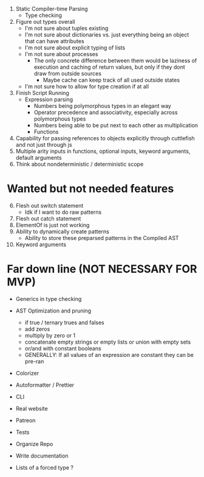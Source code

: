 1. Static Compiler-time Parsing
   - Type checking
2. Figure out types overall
   - I'm not sure about tuples existing
   - I'm not sure about dictionaries vs. just everything being an object that can have attributes
   - I'm not sure about explicit typing of lists
   - I'm not sure about processes
     - The only concrete difference between them would be laziness of execution and caching of return values, but only if they dont draw from outside sources
       - Maybe cache can keep track of all used outside states
   - I'm not sure how to allow for type creation if at all
3. Finish Script Running
   - Expression parsing
     - Numbers being polymorphous types in an elegant way
     - Operator precedence and associativity, especially across polymorphous types
     - Numbers being able to be put next to each other as multiplication
     - Functions
4. Capability for passing references to objects explicitly through cuttlefish and not just through js
5. Multiple arity inputs in functions, optional inputs, keyword arguments, default arguments
6. Think about nondeterministic / deterministic scope

# Wanted but not needed features

6. Flesh out switch statement
   - Idk if I want to do raw patterns
7. Flesh out catch statement
8. ElementOf is just not working
9. Ability to dynamically create patterns
   - Ability to store these preparsed patterns in the Compiled AST
10. Keyword arguments

# Far down line (NOT NECESSARY FOR MVP)

- Generics in type checking
- AST Optimization and pruning
  - if true / ternary trues and falses
  - add zeros
  - multiply by zero or 1
  - concatenate empty strings or empty lists or union with empty sets
  - or/and with constant booleans
  - GENERALLY: If all values of an expression are constant they can be pre-ran
- Colorizer
- Autoformatter / Prettier
- CLI
- Real website
- Patreon
- Tests
- Organize Repo
- Write documentation

- Lists of a forced type ?
